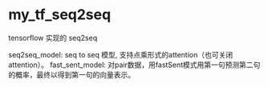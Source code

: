 # my_tf_seq2seq
tensorflow 实现的 seq2seq

seq2seq_model: seq to seq 模型, 支持点乘形式的attention（也可关闭attention）。
fast_sent_model: 对pair数据，用fastSent模式用第一句预测第二句的概率，最终以得到第一句的向量表示。
